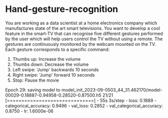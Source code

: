# Hand-gesture-recognition
You are working as a data scientist at a home electronics company which manufactures state of the art smart televisions. You want to develop a cool feature in the smart-TV that can recognise five different gestures performed by the user which will help users control the TV without using a remote. The gestures are continuously monitored by the webcam mounted on the TV. Each gesture corresponds to a specific command:

1. Thumbs up:  Increase the volume
2. Thumbs down: Decrease the volume
3. Left swipe: 'Jump' backwards 10 seconds
4. Right swipe: 'Jump' forward 10 seconds  
5. Stop: Pause the movie



Epoch 29: saving model to model_init_2023-09-0503_44_31.462170/model-00029-0.18887-0.94958-0.28520-0.87500.h5
21/21 [==============================] - 55s 3s/step - loss: 0.1889 - categorical_accuracy: 0.9496 - val_loss: 0.2852 - val_categorical_accuracy: 0.8750 - lr: 1.6000e-06
